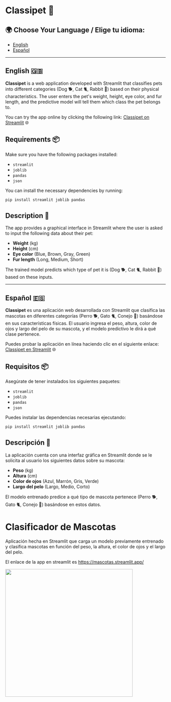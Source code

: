 # **Classipet 🐾**

## 🌍 Choose Your Language / Elige tu idioma:
- [English](#english-)
- [Español](#español-)

---

## English 🇬🇧

**Classipet** is a web application developed with Streamlit that classifies pets into different categories (Dog 🐕, Cat 🐈, Rabbit 🐇) based on their physical characteristics. The user enters the pet's weight, height, eye color, and fur length, and the predictive model will tell them which class the pet belongs to.

You can try the app online by clicking the following link: [Classipet on Streamlit](https://mascotas.streamlit.app/) 🌐

## Requirements 📦

Make sure you have the following packages installed:

- `streamlit`
- `joblib`
- `pandas`
- `json`

You can install the necessary dependencies by running:

```bash
pip install streamlit joblib pandas
```

## Description 📝

The app provides a graphical interface in Streamlit where the user is asked to input the following data about their pet:

- **Weight** (kg)
- **Height** (cm)
- **Eye color** (Blue, Brown, Gray, Green)
- **Fur length** (Long, Medium, Short)

The trained model predicts which type of pet it is (Dog 🐕, Cat 🐈, Rabbit 🐇) based on these inputs.

---

## Español 🇪🇸

**Classipet** es una aplicación web desarrollada con Streamlit que clasifica las mascotas en diferentes categorías (Perro 🐕, Gato 🐈, Conejo 🐇) basándose en sus características físicas. El usuario ingresa el peso, altura, color de ojos y largo del pelo de su mascota, y el modelo predictivo le dirá a qué clase pertenece.

Puedes probar la aplicación en línea haciendo clic en el siguiente enlace: [Classipet en Streamlit](https://mascotas.streamlit.app/) 🌐

## Requisitos 📦

Asegúrate de tener instalados los siguientes paquetes:

- `streamlit`
- `joblib`
- `pandas`
- `json`

Puedes instalar las dependencias necesarias ejecutando:

```bash
pip install streamlit joblib pandas
````

## Descripción 📝

La aplicación cuenta con una interfaz gráfica en Streamlit donde se le solicita al usuario los siguientes datos sobre su mascota:

- **Peso** (kg)
- **Altura** (cm)
- **Color de ojos** (Azul, Marrón, Gris, Verde)
- **Largo del pelo** (Largo, Medio, Corto)

El modelo entrenado predice a qué tipo de mascota pertenece (Perro 🐕, Gato 🐈, Conejo 🐇) basándose en estos datos.



# Clasificador de Mascotas

Aplicación hecha en Streamlit que carga un modelo previamente entrenado y clasifica mascotas en función del peso, la altura, el color de ojos y el largo del pelo.

El enlace de la app en streamlit es https://mascotas.streamlit.app/

<img src="img/animales.jpg" width=400px>


